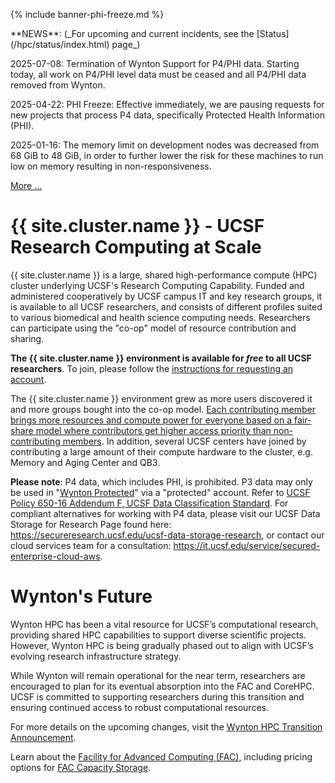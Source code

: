 {% include banner-phi-freeze.md %}

<div class="alert alert-info" role="alert" markdown="1">
**NEWS**: (_For upcoming and current incidents, see the
[Status](/hpc/status/index.html) page_)

2025-07-08: Termination of Wynton Support for P4/PHI data. Starting today, all work on P4/PHI level data must be ceased and all P4/PHI data removed from Wynton.

2025-04-22: PHI Freeze: Effective immediately, we are pausing requests for new projects that process P4 data, specifically Protected Health Information (PHI).

2025-01-16: The memory limit on development nodes was decreased from 68 GiB to 48 GiB, in order to further lower the risk for these machines to run low on memory resulting in non-responsiveness.

[More ...](/hpc/about/news.html)
</div>


# {{ site.cluster.name }} - UCSF Research Computing at Scale

{{ site.cluster.name }} is a large, shared high-performance compute (HPC) cluster underlying UCSF's Research Computing Capability. Funded and administered cooperatively by UCSF campus IT and key research groups, it is available to all UCSF researchers, and consists of different profiles suited to various biomedical and health science computing needs.  Researchers can participate using the "co-op" model of resource contribution and sharing.

**The {{ site.cluster.name }} environment is available for _free_ to all UCSF researchers**.  To join, please follow the [instructions for requesting an account](/hpc/about/join.html).

The {{ site.cluster.name }} environment grew as more users discovered it and more groups bought into the co-op model.  [Each contributing member brings more resources and compute power for everyone based on a fair-share model where contributors get higher access priority than non-contributing members](/hpc/about/shares.html).  In addition, several UCSF centers have joined by contributing a large amount of their compute hardware to the cluster, e.g. Memory and Aging Center and QB3.

**Please note**: P4 data, which includes PHI, is prohibited.  P3 data may only be used in "[Wynton Protected]" via a "protected" account. Refer to [UCSF Policy 650-16 Addendum F, UCSF Data Classification Standard](https://it.ucsf.edu/standard-guideline/ucsf-policy-650-16-addendum-f-ucsf-data-classification-standard). For compliant alternatives for working with P4 data, please visit our UCSF Data Storage for Research Page found here: https://secureresearch.ucsf.edu/ucsf-data-storage-research, or contact our cloud services team for a consultation: https://it.ucsf.edu/service/secured-enterprise-cloud-aws.

[UCSF Privacy Office]: https://hipaa.ucsf.edu/
[Wynton Protected]: /hpc/about/wynton-protected.html
[Rocky 8]: /hpc/software/rocky-8-linux.html

# Wynton's Future

Wynton HPC has been a vital resource for UCSF’s computational research, providing shared HPC capabilities to support diverse scientific projects. However, Wynton HPC is being gradually phased out to align with UCSF’s evolving research infrastructure strategy.

While Wynton will remain operational for the near term, researchers are encouraged to plan for its eventual absorption into the FAC and CoreHPC. UCSF is committed to supporting researchers during this transition and ensuring continued access to robust computational resources.

For more details on the upcoming changes, visit the [Wynton HPC Transition Announcement](https://ars.ucsf.edu/news/announcement-wynton-hpc-transition).

Learn about the [Facility for Advanced Computing (FAC)](https://it.ucsf.edu/service/facility-advanced-computing-fac), including pricing options for [FAC Capacity Storage](https://it.ucsf.edu/how-to/fac-capacity-storage).
